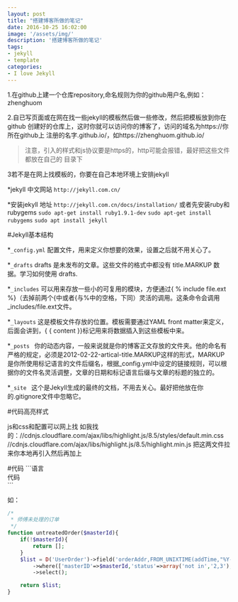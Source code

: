 ```yaml
---
layout: post
title: "搭建博客所做的笔记"
date: 2016-10-25 16:02:00
image: '/assets/img/'
description: '搭建博客所做的笔记'
tags:
- jekyll 
- template 
categories:
- I love Jekyll
---
```


1.在github上建一个仓库repository,命名规则为你的github用户名,例如：zhenghuom

2.自已写页面或在网在找一些jekyll的模板然后做一些修改，然后把模板放到你在github
创建好的仓库上，这时你就可以访问你的博客了，访问的域名为https://你所在github上
注册的名字.github.io/，如https://zhenghuom.github.io/  
>注意，引入的样式和js协议要是https的，http可能会报错，最好把这些文件都放在自己的
>目录下

3若不是在网上找模板的，你要在自己本地环境上安排jekyll

*jekyll 中文网站 `http://jekyll.com.cn/`

*安装jekyll 地址 `http://jekyll.com.cn/docs/installation/`
或者先安装ruby和rubygems `sudo apt-get install ruby1.9.1-dev` 
`sudo apt-get install rubygems`  `sudo apt install jekyll`

#Jekyll基本结构

*`_config.yml`   配置文件，用来定义你想要的效果，设置之后就不用关心了。

*`_drafts`       drafts 是未发布的文章。这些文件的格式中都没有 title.MARKUP 数据。学习如何使用 drafts.

*`_includes`     可以用来存放一些小的可复用的模块，方便通过{ % include file.ext %}（去掉前两个{中或者{与%中的空格，下同）灵活的调用。这条命令会调用_includes/file.ext文件。

*`_layouts`      这是模板文件存放的位置。模板需要通过YAML front matter来定义，后面会讲到，{ { content }}标记用来将数据插入到这些模板中来。

*`_posts `       你的动态内容，一般来说就是你的博客正文存放的文件夹。他的命名有严格的规定，必须是2012-02-22-artical-title.MARKUP这样的形式，MARKUP是你所使用标记语言的文件后缀名，根据_config.yml中设定的链接规则，可以根据你的文件名灵活调整，文章的日期和标记语言后缀与文章的标题的独立的。

*`_site `        这个是Jekyll生成的最终的文档，不用去关心。最好把他放在你的.gitignore文件中忽略它。

#代码高亮样式

js和css和配置可以网上找
如我找的：//cdnjs.cloudflare.com/ajax/libs/highlight.js/8.5/styles/default.min.css
//cdnjs.cloudflare.com/ajax/libs/highlight.js/8.5/highlight.min.js
把这两文件拉来你本地再引入然后再加上<script>hljs.initHighlightingOnLoad();</script>

#代码
\`\`\`语言    
代码  
\`\`\`

如：
```php
/*  
 * 师傅未处理的订单 
 */ 
function untreatedOrder($masterId){
    if(!$masterId){
        return [];
    }
    $list = D('UserOrder')->field('orderAddr,FROM_UNIXTIME(addTime,"%Y-%m-%d %H:%i:%s") as addTime')
        ->where(['masterID'=>$masterId,'status'=>array('not in','2,3'),'isOn'=>1,'isFalseOrder'=>0])
        ->select();

    return $list;
}
```
